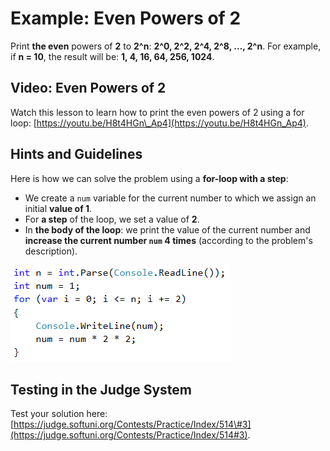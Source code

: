 # Example: Even Powers of 2

Print **the even** powers of **2** to **2^n**: **2^0, 2^2, 2^4, 2^8, …, 2^n**. For example, if **n = 10**, the result will be: **1, 4, 16, 64, 256, 1024**.

## Video: Even Powers of 2

Watch this lesson to learn how to print the even powers of 2 using a for loop: [https://youtu.be/H8t4HGn\_Ap4](https://youtu.be/H8t4HGn_Ap4).

## Hints and Guidelines

Here is how we can solve the problem using a **for-loop with a step**:

* We create a `num` variable for the current number to which we assign an initial **value of 1**.
* For **a step** of the loop, we set a value of **2**.
* In **the body of the loop**: we print the value of the current number and **increase the current number **`num`** 4 times** \(according to the problem's description\).

![](/assets/chapter-7-images/04.Even^2-01.png)

## Testing in the Judge System

Test your solution here: [https://judge.softuni.org/Contests/Practice/Index/514\#3](https://judge.softuni.org/Contests/Practice/Index/514#3).

